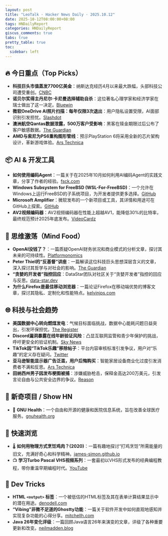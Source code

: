 ```yaml
---
layout: post
title: "LeoTalk · Hacker News Daily · 2025.10.12"
date: 2025-10-12T08:00:00+08:00
tags: HNDailyReport
categories: HNDailyReport
giscus_comments: true
tabs: true
pretty_table: true
toc:
  sidebar: left
---
```


## 🔥 今日重点（Top Picks）

- **科技巨头市值蒸发7700亿美金**：纳斯达克经历4月以来最大跌幅，头部科技公司遭受重创。[CNBC](https://www.cnbc.com/2025/10/10/tech-megacaps-market-cap-mag-7.html)
- **诺贝尔奖得主丹尼尔·卡尼曼选择辅助自杀**：这位著名心理学家和经济学家在瑞士做出了这一决定。[Bluewin](https://www.bluewin.ch/en/entertainment/nobel-prize-winner-opts-for-suicide-in-switzerland-2619460.html)
- **微软OneDrive AI照片扫描：每年仅限3次退出**：用户隐私设置受限，AI面部识别引发担忧。[Slashdot](https://hardware.slashdot.org/story/25/10/11/0238213/microsofts-onedrive-begins-testing-face-recognizing-ai-for-photos-for-some-preview-users)
- **澳洲航空Qantas数据泄露，500万客户受影响**：黑客在赎金期限过后公布了客户敏感数据。[The Guardian](https://www.theguardian.com/business/2025/oct/11/hackers-leak-qantas-data-containing-5-million-customer-records-after-ransom-deadline-passes)
- **AMD与索尼为PS6重构图形管线**：预示PlayStation 6将采用全新的芯片架构设计，革新游戏体验。[Ars Technica](https://arstechnica.com/gaming/2025/10/amd-and-sony-tease-new-chip-architecture-ahead-of-playstation-6/)

## 📦 AI & 开发工具

- **如何使用编码Agent**：一篇关于在2025年10月如何利用AI编码Agent的实践文章，分享了作者的经验。[fsck.com](https://blog.fsck.com/2025/10/09/superpowers/)
- **Windows Subsystem for FreeBSD (WSL-For-FreeBSD)**：一个允许在Windows上运行FreeBSD的子系统项目，为开发者提供更多选择。[GitHub](https://github.com/BalajeS/WSL-For-FreeBSD)
- **Microsoft Amplifier**：微软发布的一个新项目或工具，其详情和用途可在GitHub上探索。[GitHub](https://github.com/microsoft/amplifier)
- **AV2视频编码器**：AV2视频编码器在性能上超越AV1，能降低30%的比特率，最终规范预计2025年底发布。[VideoCardz](https://videocardz.com/newz/av2-video-codec-delivers-30-lower-bitrate-than-av1-final-spec-due-in-late-2025)

## 🧠 思维激荡（Mind Food）

- **OpenAI没钱了？**：一篇质疑OpenAI财务状况和商业模式的分析文章，探讨其未来的可持续性。[Platformonomics](https://platformonomics.com/2025/10/they-dont-have-the-money-openai-edition/)
- **Peter Thiel的“反基督”讲座**：一篇解读这位科技巨头思想深层含义的文章，深入探讨其哲学与对社会的影响。[The Guardian](https://www.theguardian.com/technology/ng-interactive/2025/oct/10/peter-thiel-antichrist-lectures)
- **“贪婪的开发者”指控回应**：DataStar团队对社区关于“贪婪开发者”指控的回应与反思。[data-star.dev](https://data-star.dev/essays/greedy_developer)
- **为什么Firefox是最佳移动浏览器**：一篇论证Firefox在移动端优势的博客文章，探讨其隐私、定制化和性能特点。[kelvinjps.com](https://kelvinjps.com/blog/firefox-best-mobile-browser/)

## 🌐 科技与社会趋势

- **美国数据中心转向燃煤发电**：气候目标面临挑战，数据中心能耗问题日益突出，引发环保担忧。[The Register](https://www.theregister.com/2025/10/10/datacenter_coal_power/)
- **Discord漏洞暴露在线年龄验证风险**：凸显互联网监管和青少年保护的挑战，呼吁更安全的验证机制。[Sky News](https://news.sky.com/story/discord-hack-shows-dangers-of-online-age-checks-as-internet-policing-hopes-put-to-the-test-13447618)
- **TikTok因“TikTok乐趣”移除帖子**：平台内容审核标准引发争议，用户对“乐趣”的定义存在疑问。[Twitter](https://twitter.com/prem_thakker/status/1976786912154386828/)
- **亚马逊智能显示器广告泛滥，用户后悔购买**：智能家居设备商业化过度引发消费者不满和反思。[Ars Technica](https://arstechnica.com/gadgets/2025/10/people-regret-buying-amazon-smart-displays-after-being-bombarded-with-ads/)
- **田纳西州男子因发布梗图被捕**：涉嫌威胁枪击，保释金高达200万美元，引发言论自由与公共安全边界的争议。[Reason](https://reason.com/2025/10/10/tennessee-man-arrested-gets-2-million-bond-for-posting-facebook-meme/)

## 📱 新奇项目 / Show HN

- 🏥 **GNU Health**：一个自由和开源的健康和医院信息系统，旨在改善全球医疗服务。[gnuhealth.org](https://www.gnuhealth.org/about-us.html)

## 🎯 快速浏览

- 🌡️ **如何用物理方式烹饪鸡肉？(2020)**：一篇有趣地探讨“打鸡烹饪”所需能量的旧文，充满好奇心和科学精神。[james-simon.github.io](https://james-simon.github.io/blog/chicken-cooking/)
- 📺 **学习Turbo Pascal VHS视频系列**：一套最初以VHS形式发布的经典编程教程，带你重温早期编程时代。[YouTube](https://www.youtube.com/watch?v=UOtonwG3DXM)

## 🧰 Dev Tricks

- **HTML `<output>` 标签**：一个被低估的HTML标签及其在表单计算结果显示中的潜在用途。[denodell.com](https://denodell.com/blog/html-best-kept-secret-output-tag)
- **“Vibing”非微不足道的Ghostty功能**：一篇关于软件开发中如何直观地感知并实现复杂功能的心得分享。[mitchellh.com](https://mitchellh.com/writing/non-trivial-vibing)
- **Java 26年变化评级**：一篇回顾Java语言26年来演变的文章，评级了各种重要更新和改变。[neilmadden.blog](https://neilmadden.blog/2025/09/12/rating-26-years-of-java-changes/)
